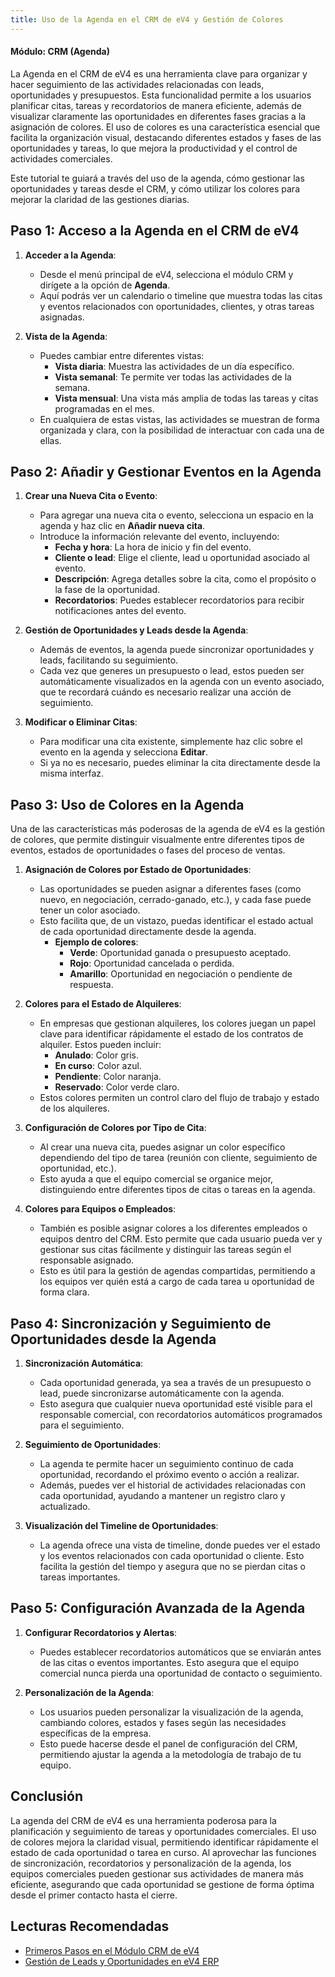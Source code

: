 ```yaml
---
title: Uso de la Agenda en el CRM de eV4 y Gestión de Colores
---
```


#### Módulo: CRM (Agenda)

La Agenda en el CRM de eV4 es una herramienta clave para organizar y hacer seguimiento de las actividades relacionadas con leads, oportunidades y presupuestos. Esta funcionalidad permite a los usuarios planificar citas, tareas y recordatorios de manera eficiente, además de visualizar claramente las oportunidades en diferentes fases gracias a la asignación de colores. El uso de colores es una característica esencial que facilita la organización visual, destacando diferentes estados y fases de las oportunidades y tareas, lo que mejora la productividad y el control de actividades comerciales.

Este tutorial te guiará a través del uso de la agenda, cómo gestionar las oportunidades y tareas desde el CRM, y cómo utilizar los colores para mejorar la claridad de las gestiones diarias.

## Paso 1: Acceso a la Agenda en el CRM de eV4

1. **Acceder a la Agenda**:
   - Desde el menú principal de eV4, selecciona el módulo CRM y dirígete a la opción de **Agenda**.
   - Aquí podrás ver un calendario o timeline que muestra todas las citas y eventos relacionados con oportunidades, clientes, y otras tareas asignadas.

2. **Vista de la Agenda**:
   - Puedes cambiar entre diferentes vistas:
     - **Vista diaria**: Muestra las actividades de un día específico.
     - **Vista semanal**: Te permite ver todas las actividades de la semana.
     - **Vista mensual**: Una vista más amplia de todas las tareas y citas programadas en el mes.
   - En cualquiera de estas vistas, las actividades se muestran de forma organizada y clara, con la posibilidad de interactuar con cada una de ellas.

## Paso 2: Añadir y Gestionar Eventos en la Agenda

1. **Crear una Nueva Cita o Evento**:
   - Para agregar una nueva cita o evento, selecciona un espacio en la agenda y haz clic en **Añadir nueva cita**.
   - Introduce la información relevante del evento, incluyendo:
     - **Fecha y hora**: La hora de inicio y fin del evento.
     - **Cliente o lead**: Elige el cliente, lead u oportunidad asociado al evento.
     - **Descripción**: Agrega detalles sobre la cita, como el propósito o la fase de la oportunidad.
     - **Recordatorios**: Puedes establecer recordatorios para recibir notificaciones antes del evento.

2. **Gestión de Oportunidades y Leads desde la Agenda**:
   - Además de eventos, la agenda puede sincronizar oportunidades y leads, facilitando su seguimiento.
   - Cada vez que generes un presupuesto o lead, estos pueden ser automáticamente visualizados en la agenda con un evento asociado, que te recordará cuándo es necesario realizar una acción de seguimiento.

3. **Modificar o Eliminar Citas**:
   - Para modificar una cita existente, simplemente haz clic sobre el evento en la agenda y selecciona **Editar**.
   - Si ya no es necesario, puedes eliminar la cita directamente desde la misma interfaz.

## Paso 3: Uso de Colores en la Agenda

Una de las características más poderosas de la agenda de eV4 es la gestión de colores, que permite distinguir visualmente entre diferentes tipos de eventos, estados de oportunidades o fases del proceso de ventas.

1. **Asignación de Colores por Estado de Oportunidades**:
   - Las oportunidades se pueden asignar a diferentes fases (como nuevo, en negociación, cerrado-ganado, etc.), y cada fase puede tener un color asociado.
   - Esto facilita que, de un vistazo, puedas identificar el estado actual de cada oportunidad directamente desde la agenda.
     - **Ejemplo de colores**:
       - **Verde**: Oportunidad ganada o presupuesto aceptado.
       - **Rojo**: Oportunidad cancelada o perdida.
       - **Amarillo**: Oportunidad en negociación o pendiente de respuesta.

2. **Colores para el Estado de Alquileres**:
   - En empresas que gestionan alquileres, los colores juegan un papel clave para identificar rápidamente el estado de los contratos de alquiler. Estos pueden incluir:
     - **Anulado**: Color gris.
     - **En curso**: Color azul.
     - **Pendiente**: Color naranja.
     - **Reservado**: Color verde claro.
   - Estos colores permiten un control claro del flujo de trabajo y estado de los alquileres.

3. **Configuración de Colores por Tipo de Cita**:
   - Al crear una nueva cita, puedes asignar un color específico dependiendo del tipo de tarea (reunión con cliente, seguimiento de oportunidad, etc.).
   - Esto ayuda a que el equipo comercial se organice mejor, distinguiendo entre diferentes tipos de citas o tareas en la agenda.

4. **Colores para Equipos o Empleados**:
   - También es posible asignar colores a los diferentes empleados o equipos dentro del CRM. Esto permite que cada usuario pueda ver y gestionar sus citas fácilmente y distinguir las tareas según el responsable asignado.
   - Esto es útil para la gestión de agendas compartidas, permitiendo a los equipos ver quién está a cargo de cada tarea u oportunidad de forma clara.

## Paso 4: Sincronización y Seguimiento de Oportunidades desde la Agenda

1. **Sincronización Automática**:
   - Cada oportunidad generada, ya sea a través de un presupuesto o lead, puede sincronizarse automáticamente con la agenda.
   - Esto asegura que cualquier nueva oportunidad esté visible para el responsable comercial, con recordatorios automáticos programados para el seguimiento.

2. **Seguimiento de Oportunidades**:
   - La agenda te permite hacer un seguimiento continuo de cada oportunidad, recordando el próximo evento o acción a realizar.
   - Además, puedes ver el historial de actividades relacionadas con cada oportunidad, ayudando a mantener un registro claro y actualizado.

3. **Visualización del Timeline de Oportunidades**:
   - La agenda ofrece una vista de timeline, donde puedes ver el estado y los eventos relacionados con cada oportunidad o cliente. Esto facilita la gestión del tiempo y asegura que no se pierdan citas o tareas importantes.

## Paso 5: Configuración Avanzada de la Agenda

1. **Configurar Recordatorios y Alertas**:
   - Puedes establecer recordatorios automáticos que se enviarán antes de las citas o eventos importantes. Esto asegura que el equipo comercial nunca pierda una oportunidad de contacto o seguimiento.

2. **Personalización de la Agenda**:
   - Los usuarios pueden personalizar la visualización de la agenda, cambiando colores, estados y fases según las necesidades específicas de la empresa.
   - Esto puede hacerse desde el panel de configuración del CRM, permitiendo ajustar la agenda a la metodología de trabajo de tu equipo.

## Conclusión

La agenda del CRM de eV4 es una herramienta poderosa para la planificación y seguimiento de tareas y oportunidades comerciales. El uso de colores mejora la claridad visual, permitiendo identificar rápidamente el estado de cada oportunidad o tarea en curso. Al aprovechar las funciones de sincronización, recordatorios y personalización de la agenda, los equipos comerciales pueden gestionar sus actividades de manera más eficiente, asegurando que cada oportunidad se gestione de forma óptima desde el primer contacto hasta el cierre.

## Lecturas Recomendadas

- [Primeros Pasos en el Módulo CRM de eV4](../1_configurar_crm.md)
- [Gestión de Leads y Oportunidades en eV4 ERP](#)
